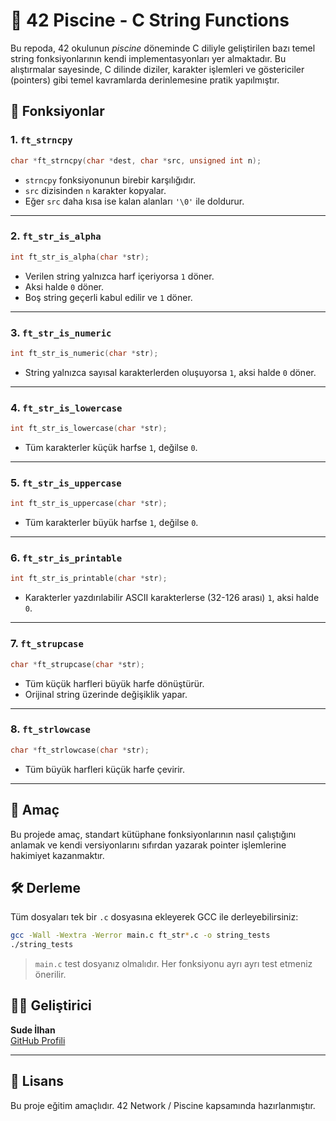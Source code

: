 # 🧠 42 Piscine - C String Functions

Bu repoda, 42 okulunun *piscine* döneminde C diliyle geliştirilen bazı temel string fonksiyonlarının kendi implementasyonları yer almaktadır. Bu alıştırmalar sayesinde, C dilinde diziler, karakter işlemleri ve göstericiler (pointers) gibi temel kavramlarda derinlemesine pratik yapılmıştır.

## 🔧 Fonksiyonlar

### 1. `ft_strncpy`
```c
char *ft_strncpy(char *dest, char *src, unsigned int n);
```
- `strncpy` fonksiyonunun birebir karşılığıdır.
- `src` dizisinden `n` karakter kopyalar.
- Eğer `src` daha kısa ise kalan alanları `'\0'` ile doldurur.

---

### 2. `ft_str_is_alpha`
```c
int ft_str_is_alpha(char *str);
```
- Verilen string yalnızca harf içeriyorsa `1` döner.
- Aksi halde `0` döner.
- Boş string geçerli kabul edilir ve `1` döner.

---

### 3. `ft_str_is_numeric`
```c
int ft_str_is_numeric(char *str);
```
- String yalnızca sayısal karakterlerden oluşuyorsa `1`, aksi halde `0` döner.

---

### 4. `ft_str_is_lowercase`
```c
int ft_str_is_lowercase(char *str);
```
- Tüm karakterler küçük harfse `1`, değilse `0`.

---

### 5. `ft_str_is_uppercase`
```c
int ft_str_is_uppercase(char *str);
```
- Tüm karakterler büyük harfse `1`, değilse `0`.

---

### 6. `ft_str_is_printable`
```c
int ft_str_is_printable(char *str);
```
- Karakterler yazdırılabilir ASCII karakterlerse (32-126 arası) `1`, aksi halde `0`.

---

### 7. `ft_strupcase`
```c
char *ft_strupcase(char *str);
```
- Tüm küçük harfleri büyük harfe dönüştürür.
- Orijinal string üzerinde değişiklik yapar.

---

### 8. `ft_strlowcase`
```c
char *ft_strlowcase(char *str);
```
- Tüm büyük harfleri küçük harfe çevirir.

---

## 📌 Amaç

Bu projede amaç, standart kütüphane fonksiyonlarının nasıl çalıştığını anlamak ve kendi versiyonlarını sıfırdan yazarak pointer işlemlerine hakimiyet kazanmaktır.

## 🛠️ Derleme

Tüm dosyaları tek bir `.c` dosyasına ekleyerek GCC ile derleyebilirsiniz:

```bash
gcc -Wall -Wextra -Werror main.c ft_str*.c -o string_tests
./string_tests
```

> `main.c` test dosyanız olmalıdır. Her fonksiyonu ayrı ayrı test etmeniz önerilir.

## 👩‍💻 Geliştirici

**Sude İlhan**  
[GitHub Profili](https://github.com/sudeilhn)

---

## 📄 Lisans

Bu proje eğitim amaçlıdır. 42 Network / Piscine kapsamında hazırlanmıştır.
